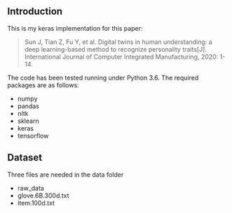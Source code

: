 ## Introduction

This is my keras implementation for this  paper:

> Sun J, Tian Z, Fu Y, et al. Digital twins in human understanding: a deep learning-based method to recognize personality traits[J]. International Journal of Computer Integrated Manufacturing, 2020: 1-14.

The code has been tested running under Python 3.6. The required packages are as follows:

- numpy
- pandas
- nltk
- sklearn
- keras
- tensorflow

## Dataset

Three files are needed in the data folder

- raw_data
- glove.6B.300d.txt
- item.100d.txt

